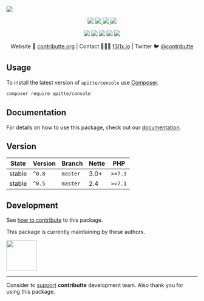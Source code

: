 ![](https://heatbadger.now.sh/github/readme/contributte/apitte-console/)

<p align=center>
  <a href="https://github.com/apitte/console/actions"><img src="https://badgen.net/github/checks/apitte/console/master?cache=300"></a>
  <a href="https://coveralls.io/r/apitte/console"> <img src="https://badgen.net/coveralls/c/github/apitte/console?cache=300"> </a>
  <a href="https://packagist.org/packages/apitte/console"> <img src="https://badgen.net/packagist/dm/apitte/console"> </a>
  <a href="https://packagist.org/packages/apitte/console"> <img src="https://badgen.net/packagist/v/apitte/console"> </a>
</p>
<p align=center>
  <a href="https://packagist.org/packages/apitte/console"><img src="https://badgen.net/packagist/php/apitte/console"></a>
  <a href="https://github.com/contributte/apitte-console"><img src="https://badgen.net/github/license/contributte/apitte-console"></a>
  <a href="https://bit.ly/ctteg"><img src="https://badgen.net/badge/support/gitter/cyan"></a>
  <a href="https://bit.ly/cttfo"><img src="https://badgen.net/badge/support/forum/yellow"></a>
  <a href="https://contributte.org/partners.html"><img src="https://badgen.net/badge/become/a%20patron/F96854"></a>
<p>

<p align=center>
Website 🚀 <a href="https://contributte.org">contributte.org</a> | Contact 👨🏻‍💻 <a href="https://f3l1x.io">f3l1x.io</a> | Twitter 🐦 <a href="https://twitter.com/contributte">@contributte</a>
</p>

## Usage

To install the latest version of `apitte/console` use [Composer](https://getcomposer.org).

```bash
composer require apitte/console
```

## Documentation

For details on how to use this package, check out our [documentation](.docs).


## Version

| State       | Version | Branch   | Nette | PHP     |
|-------------|---------|----------|-------|---------|
| stable      | `^0.8`  | `master` | 3.0+  | `>=7.3` |
| stable      | `^0.5`  | `master` | 2.4   | `>=7.1` |

## Development

See [how to contribute](https://contributte.org/contributing.html) to this package.

This package is currently maintaining by these authors.

<a href="https://github.com/f3l1x">
  <img width="80" height="80" src="https://avatars2.githubusercontent.com/u/538058?v=3&s=80">
</a>

-----

Consider to [support](https://contributte.org/partners.html) **contributte** development team.
Also thank you for using this package.
